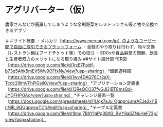 # アグリバーター（仮）
農家さんなどが廃棄してしまうような余剰野菜をレストランさん等と物々交換できるアプリ

＃＃サイト概要
・メルカリ（https://www.mercari.com/jp）のようなユーザー間で自由に取引できるプラットフォーム
・金銭のやり取りは行わず、物々交換（レストラン側はフードチケット等）での取引
・SDGsや食品廃棄の問題、飲食と生産者双方のメリットになる取り組み
##サイト設計図
*ER図（https://drive.google.com/file/d/1rzE7Faidf-b73q5Ahk5mEV5Wv9OFfxNy/view?usp=sharing）
*画面遷移図（https://drive.google.com/file/d/1wv4DAQ76Cr2aX-Tcdc29lmVFhPlGsiiO/view?usp=sharing）
*アプリケーション定義書（https://drive.google.com/file/d/13ReQCO37fyGJI2jBT8msQd-JYDFHPOAo/view?usp=sharing）
*チャレンジ要素一覧（https://docs.google.com/spreadsheets/d/1Uqk7aJu_OgppnLsnrAEJe2xI1BnNlB_9QUgpyxwT21U/edit?usp=sharing）
*テーブル定義書（https://drive.google.com/file/d/1Imqj7BhY1gPq38XG_BVY8aSZNuHeF73p/view?usp=sharing）
